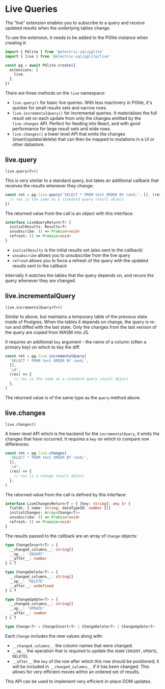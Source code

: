 # Live Queries

The "live" extension enables you to subscribe to a query and receive updated results when the underlying tables change.

To use the extension, it needs to be added to the PGlite instance when creating it:

```ts
import { PGlite } from '@electric-sql/pglite'
import { live } from '@electric-sql/pglite/live'

const pg = await PGlite.create({
  extensions: {
    live,
  },
})
```

There are three methods on the `live` namespace:

- `live.query()` for basic live queries. With less machinery in PGlite, it's quicker for small results sets and narrow rows.
- `live.incrementalQuery()` for incremental queries. It materialises the full result set on each update from only the changes emitted by the `live.changes` API. Perfect for feeding into React, and with good performance for large result sets and wide rows.
- `live.changes()` a lower level API that emits the changes (insert/update/delete) that can then be mapped to mutations in a UI or other datastore.

## live.query

`live.query<T>()`

This is very similar to a standard query, but takes an additional callback that receives the results whenever they change:

```js
const ret = pg.live.query('SELECT * FROM test ORDER BY rand;', [], (res) => {
  // res is the same as a standard query result object
})
```

The returned value from the call is an object with this interface:

```ts
interface LiveQueryReturn<T> {
  initialResults: Results<T>
  unsubscribe: () => Promise<void>
  refresh: () => Promise<void>
}
```

- `initialResults` is the initial results set (also sent to the callback)
- `unsubscribe` allows you to unsubscribe from the live query
- `refresh` allows you to force a refresh of the query with the updated results sent to the callback

Internally it watches the tables that the query depends on, and reruns the query whenever they are changed.

## live.incrementalQuery

`live.incrementalQuery<T>()`

Similar to above, but maintains a temporary table of the previous state inside of Postgres. When the tables it depends on change, the query is re-run and diffed with the last state. Only the changes from the last version of the query are copied from WASM into JS.

It requires an additional `key` argument - the name of a column (often a primary key) on which to key the diff.

```ts
const ret = pg.live.incrementalQuery(
  'SELECT * FROM test ORDER BY rand;',
  [],
  'id',
  (res) => {
    // res is the same as a standard query result object
  },
)
```

The returned value is of the same type as the `query` method above.

## live.changes

`live.changes()`

A lower-level API which is the backend for the `incrementalQuery`, it emits the changes that have occurred. It requires a `key` on which to compare row differences:

```ts
const ret = pg.live.changes(
  'SELECT * FROM test ORDER BY rand;',
  [],
  'id',
  (res) => {
    // res is a change result object
  },
)
```

The returned value from the call is defined by this interface:

```ts
interface LiveChangesReturn<T = { [key: string]: any }> {
  fields: { name: string; dataTypeID: number }[]
  initialChanges: Array<Change<T>>
  unsubscribe: () => Promise<void>
  refresh: () => Promise<void>
}
```

The results passed to the callback are an array of `Change` objects:

```ts
type ChangeInsert<T> = {
  __changed_columns__: string[]
  __op__: 'INSERT'
  __after__: number
} & T

type ChangeDelete<T> = {
  __changed_columns__: string[]
  __op__: 'DELETE'
  __after__: undefined
} & T

type ChangeUpdate<T> = {
  __changed_columns__: string[]
  __op__: 'UPDATE'
  __after__: number
} & T

type Change<T> = ChangeInsert<T> | ChangeDelete<T> | ChangeUpdate<T>
```

Each `Change` includes the new values along with:

- `__changed_columns__` the column names that were changed.
- `__op__` the operation that is required to update the state (`INSERT`, `UPDATE`, `DELETE`).
- `__after__` the `key` of the row after which _this_ row should be positioned; it will be included in `__changed_columns__` if it has been changed. This allows for very efficient moves within an ordered set of results.

This API can be used to implement very efficient in-place DOM updates.
